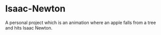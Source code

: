 # Isaac-Newton
A personal project which is an animation where an apple falls from a tree and hits Isaac Newton. 
